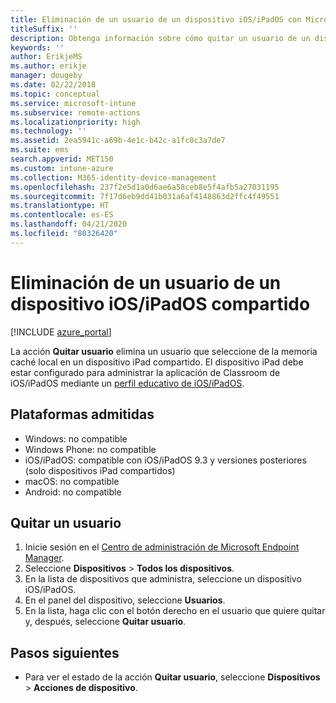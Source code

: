 ```yaml
---
title: Eliminación de un usuario de un dispositivo iOS/iPadOS con Microsoft Intune
titleSuffix: ''
description: Obtenga información sobre cómo quitar un usuario de un dispositivo iOS/iPadOS compartido con Intune.
keywords: ''
author: ErikjeMS
ms.author: erikje
manager: dougeby
ms.date: 02/22/2018
ms.topic: conceptual
ms.service: microsoft-intune
ms.subservice: remote-actions
ms.localizationpriority: high
ms.technology: ''
ms.assetid: 2ea5941c-a69b-4e1c-b42c-a1fc0c3a7de7
ms.suite: ems
search.appverid: MET150
ms.custom: intune-azure
ms.collection: M365-identity-device-management
ms.openlocfilehash: 237f2e5d1a0d6ae6a58ceb8e5f4afb5a27031195
ms.sourcegitcommit: 7f17d6eb9dd41b031a6af4148863d2ffc4f49551
ms.translationtype: HT
ms.contentlocale: es-ES
ms.lasthandoff: 04/21/2020
ms.locfileid: "80326420"
---
```

# <a name="remove-a-user-from-a-shared-iosipados-device"></a>Eliminación de un usuario de un dispositivo iOS/iPadOS compartido


[!INCLUDE [azure_portal](../includes/azure_portal.md)]

La acción **Quitar usuario** elimina un usuario que seleccione de la memoria caché local en un dispositivo iPad compartido. El dispositivo iPad debe estar configurado para administrar la aplicación de Classroom de iOS/iPadOS mediante un [perfil educativo de iOS/iPadOS](../fundamentals/education-settings-configure-ios.md). 

## <a name="supported-platforms"></a>Plataformas admitidas

- Windows: no compatible
- Windows Phone: no compatible
- iOS/iPadOS: compatible con iOS/iPadOS 9.3 y versiones posteriores (solo dispositivos iPad compartidos)
- macOS: no compatible
- Android: no compatible

## <a name="remove-a-user"></a>Quitar un usuario

1. Inicie sesión en el [Centro de administración de Microsoft Endpoint Manager](https://go.microsoft.com/fwlink/?linkid=2109431).
2. Seleccione **Dispositivos** > **Todos los dispositivos**.
3. En la lista de dispositivos que administra, seleccione un dispositivo iOS/iPadOS.
4. En el panel del dispositivo, seleccione **Usuarios**.
5. En la lista, haga clic con el botón derecho en el usuario que quiere quitar y, después, seleccione **Quitar usuario**.

## <a name="next-steps"></a>Pasos siguientes

- Para ver el estado de la acción **Quitar usuario**, seleccione **Dispositivos** > **Acciones de dispositivo**.
